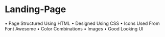 # Landing-Page
• Page Structured Using HTML
• Designed Using CSS
• Icons Used From Font Awesome
• Color Combinations
• Images 
• Good Looking UI